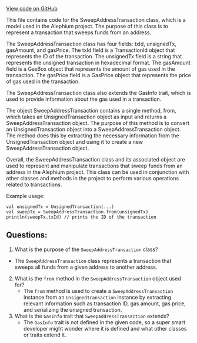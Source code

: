 [View code on GitHub](https://github.com/alephium/alephium/blob/master/api/src/main/scala/org/alephium/api/model/SweepAddressTransaction.scala)

This file contains code for the SweepAddressTransaction class, which is a model used in the Alephium project. The purpose of this class is to represent a transaction that sweeps funds from an address. 

The SweepAddressTransaction class has four fields: txId, unsignedTx, gasAmount, and gasPrice. The txId field is a TransactionId object that represents the ID of the transaction. The unsignedTx field is a string that represents the unsigned transaction in hexadecimal format. The gasAmount field is a GasBox object that represents the amount of gas used in the transaction. The gasPrice field is a GasPrice object that represents the price of gas used in the transaction.

The SweepAddressTransaction class also extends the GasInfo trait, which is used to provide information about the gas used in a transaction.

The object SweepAddressTransaction contains a single method, from, which takes an UnsignedTransaction object as input and returns a SweepAddressTransaction object. The purpose of this method is to convert an UnsignedTransaction object into a SweepAddressTransaction object. The method does this by extracting the necessary information from the UnsignedTransaction object and using it to create a new SweepAddressTransaction object.

Overall, the SweepAddressTransaction class and its associated object are used to represent and manipulate transactions that sweep funds from an address in the Alephium project. This class can be used in conjunction with other classes and methods in the project to perform various operations related to transactions. 

Example usage:

```
val unsignedTx = UnsignedTransaction(...)
val sweepTx = SweepAddressTransaction.from(unsignedTx)
println(sweepTx.txId) // prints the ID of the transaction
```
## Questions: 
 1. What is the purpose of the `SweepAddressTransaction` class?
   - The `SweepAddressTransaction` class represents a transaction that sweeps all funds from a given address to another address.
2. What is the `from` method in the `SweepAddressTransaction` object used for?
   - The `from` method is used to create a `SweepAddressTransaction` instance from an `UnsignedTransaction` instance by extracting relevant information such as transaction ID, gas amount, gas price, and serializing the unsigned transaction.
3. What is the `GasInfo` trait that `SweepAddressTransaction` extends?
   - The `GasInfo` trait is not defined in the given code, so a super smart developer might wonder where it is defined and what other classes or traits extend it.